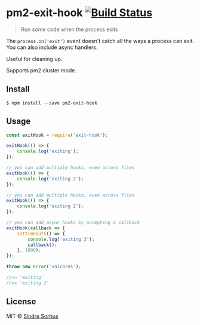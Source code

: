 # pm2-exit-hook [![Build Status](https://travis-ci.org/tapppi/exit-hook.svg?branch=pm2-exit-hook)](https://travis-ci.org/tapppi/exit-hook)

> Run some code when the process exits

The `process.on('exit')` event doesn't catch all the ways a process can exit. You can also
include async handlers.

Useful for cleaning up.

Supports pm2 cluster mode.


## Install

```
$ npm install --save pm2-exit-hook
```


## Usage

```js
const exitHook = require('exit-hook');

exitHook(() => {
	console.log('exiting');
});

// you can add multiple hooks, even across files
exitHook(() => {
	console.log('exiting 2');
});

// you can add multiple hooks, even across files
exitHook(() => {
	console.log('exiting 2');
});

// you can add async hooks by accepting a callback
exitHook(callback => {
	setTimeout(() => {
		console.log('exiting 3');
		callback();
	}, 1000);
});

throw new Error('unicorns');

//=> 'exiting'
//=> 'exiting 2'
```


## License

MIT © [Sindre Sorhus](http://sindresorhus.com)
